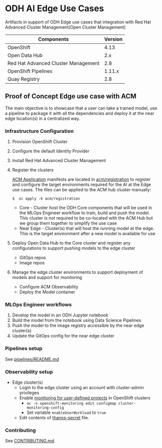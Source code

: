 # ODH AI Edge Use Cases

Artifacts in support of ODH Edge use cases that integration with Red Hat Advanced Cluster Management(Open Cluster Management)

| Components                           | Version |
|--------------------------------------|---------|
| OpenShift                            | 4.13    |
| Open Data Hub                        | 2.x     |
| Red Hat Advanced Cluster Management  | 2.8     |
| OpenShift Pipelines                  | 1.11.x  |
| Quay Registry                        | 2.8     |

## Proof of Concept Edge use case with ACM

The main objective is to showcase that a user can take a trained model, use a pipeline to package it with all the dependencies and deploy it at the near edge location(s) in a centralized way.

### Infrastructure Configuration

1. Provision OpenShift Cluster
1. Configure the default Identity Provider
1. Install Red Hat Advanced Cluster Management
1. Register the clusters

   [ACM Application](https://access.redhat.com/documentation/en-us/red_hat_advanced_cluster_management_for_kubernetes/2.8/html/applications/managing-applications) manifests are located in [acm/registration](acm/registration) to register and configure the target environments required for the AI at the Edge use cases.  The files can be applied to the ACM hub cluster manually:
   ```
   $  oc apply -k acm/registration
   ```
   * Core - Cluster host the ODH Core components that will be used in the MLOps Engineer workflow to train, build and push the model.  This cluster is not required to be co-located with the ACM Hub but we group them together to simplify the use case
   * Near Edge - Cluster(s) that will host the running model at the edge.  This is the target environment after a new model is available for use
1. Deploy Open Data Hub to the Core cluster and register any configurations to support pushing models to the edge cluster
   * GitOps repos
   * Image repos
1. Manage the edge cluster environments to support deployment of models and support for monitoring
   * Configure ACM Observability
   * Deploy the Model container

### MLOps Engineer workflows

1. Develop the model in an ODH Jupyter notebook
1. Build the model from the notebook using Data Science Pipelines
1. Push the model to the image registry accessible by the near edge cluster(s)
1. Update the GitOps config for the near edge cluster

### Pipelines setup

See [pipelines/README.md](pipelines/README.md)

### Observability setup

* Edge cluster(s)
  * Login to the edge cluster using an account with cluster-admin privileges
  * Enable [monitoring for user-defined projects](https://access.redhat.com/documentation/en-us/openshift_container_platform/4.13/html/monitoring/enabling-monitoring-for-user-defined-projects) in OpenShift clusters
    * `oc -n openshift-monitoring edit configmap cluster-monitoring-config`
    * Set variable `enableUserWorkload` to `true`
  * Edit contents of [thanos-secret](acm/odh-core/acm-observability/secrets/thanos.yaml) file.

### Contributing

See [CONTRIBUTING.md](CONTRIBUTING.md).
